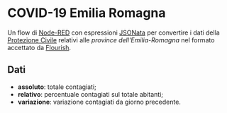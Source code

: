 # COVID-19 Emilia Romagna
Un flow di [Node-RED](https://nodered.org/) con espressioni [JSONata](https://jsonata.org/) per convertire i dati della [Protezione Civile](https://github.com/pcm-dpc/COVID-19) relativi alle _province dell'Emilia-Romagna_ nel formato accettato da [Flourish](http://bit.ly/covid19er).
## Dati
- **assoluto**: totale contagiati;
- **relativo**: percentuale contagiati sul totale abitanti;
- **variazione**: variazione contagiati da giorno precedente.
